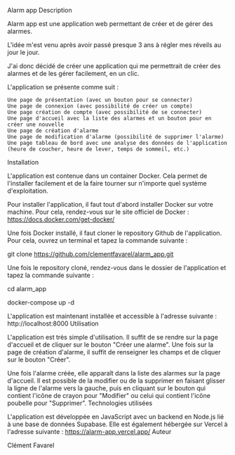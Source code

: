 Alarm app
Description

Alarm app est une application web permettant de créer et de gérer des alarmes.

L'idée m'est venu après avoir passé presque 3 ans à régler mes réveils au jour le jour.

J'ai donc décidé de créer une application qui me permettrait de créer des alarmes et de les gérer facilement, en un clic.

L'application se présente comme suit :

    Une page de présentation (avec un bouton pour se connecter)
    Une page de connexion (avec possibilité de créer un compte)
    Une page création de compte (avec possibilité de se connecter)
    Une page d'accueil avec la liste des alarmes et un bouton pour en créer une nouvelle
    Une page de création d'alarme
    Une page de modification d'alarme (possibilité de supprimer l'alarme)
    Une page tableau de bord avec une analyse des données de l'application (heure de coucher, heure de lever, temps de sommeil, etc.)

Installation

L'application est contenue dans un container Docker. Cela permet de l'installer facilement et de la faire tourner sur n'importe quel système d'exploitation.

Pour installer l'application, il faut tout d'abord installer Docker sur votre machine. Pour cela, rendez-vous sur le site officiel de Docker : https://docs.docker.com/get-docker/

Une fois Docker installé, il faut cloner le repository Github de l'application. Pour cela, ouvrez un terminal et tapez la commande suivante :

git clone https://github.com/clementfavarel/alarm_app.git

Une fois le repository cloné, rendez-vous dans le dossier de l'application et tapez la commande suivante :

cd alarm_app

docker-compose up -d

L'application est maintenant installée et accessible à l'adresse suivante : http://localhost:8000
Utilisation

L'application est très simple d'utilisation. Il suffit de se rendre sur la page d'accueil et de cliquer sur le bouton "Créer une alarme". Une fois sur la page de création d'alarme, il suffit de renseigner les champs et de cliquer sur le bouton "Créer".

Une fois l'alarme créée, elle apparaît dans la liste des alarmes sur la page d'accueil. Il est possible de la modifier ou de la supprimer en faisant glisser la ligne de l'alarme vers la gauche, puis en cliquant sur le bouton qui contient l'icône de crayon pour "Modifier" ou celui qui contient l'icône poubelle pour "Supprimer".
Technologies utilisées

L'application est développée en JavaScript avec un backend en Node.js lié à une base de données Supabase. Elle est également hébergée sur Vercel à l'adresse suivante : https://alarm-app.vercel.app/
Auteur

Clément Favarel
